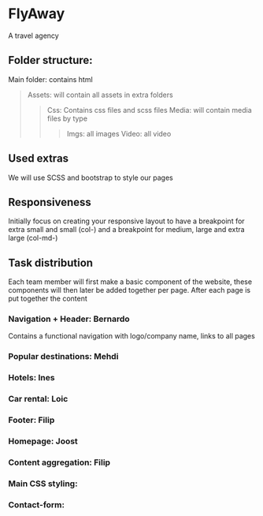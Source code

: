 # FlyAway
A travel agency

## Folder structure:
Main folder: contains html
 > Assets: will contain all assets in extra folders
 >> Css: Contains css files and scss files
 >> Media: will contain media files by type
 >>> Imgs: all images
 >>> Video: all video
 
 ## Used extras
 We will use SCSS and bootstrap to style our pages
 
## Responsiveness
Initially  focus on creating your responsive layout to have a breakpoint for extra small and small (col-) and a breakpoint for medium, large and extra large (col-md-)

## Task distribution
Each team member will first make a basic component of the website, these components will then later be added together per page.
After each page is put together the content

### Navigation + Header: Bernardo
Contains a functional navigation with logo/company name, links to all pages
### Popular destinations: Mehdi
### Hotels: Ines
### Car rental: Loic
### Footer: Filip
### Homepage: Joost
### Content aggregation: Filip
### Main CSS styling: 
### Contact-form: 
